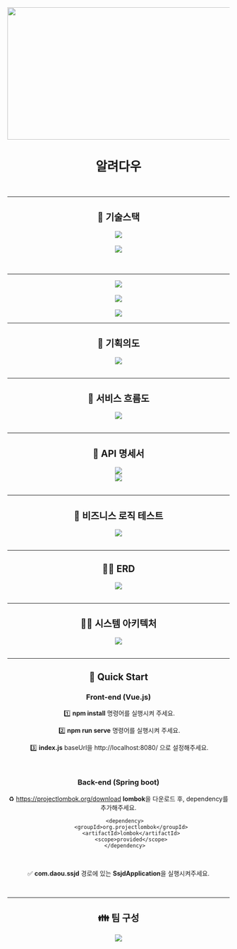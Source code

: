 <center><img src="./images/daou_logo.png" width="600" height="300"><center>


# <center><tab>알려다우</center>

<br/>

<hr/>

## 🚀 기술스택

<center><img src="./images/skill.PNG"><center>
​    <br/>

<center><img src="./images/tool.PNG"><center>
    <br/>

<br/>

<hr/>

<center><img src="./images/mainView.PNG"><center>

<br/>

<center><img src="./images/posts.PNG"><center>

<br/>

<center><img src="./images/postDetail.PNG"><center>



<hr/>

## 💭 기획의도



<center><img src="./images/plan.PNG"><center>

<br/>

<hr/>

## 🚩 서비스 흐름도



<center><img src="./images/service.PNG"><center>

<br/>

<hr/>

## 📑 API 명세서



<center><img src="./images/api1.PNG"><center>
    <center><img src="./images/api2.PNG"><center>

<br/>

<hr/>

## 🎯 비즈니스 로직 테스트

<center><img src="./images/test.PNG"><center>

<br/>

<hr/>

## 👨‍🔧 ERD

<center><img src="./images/erd2.PNG"><center>

<br/>

<hr/>

## 👩‍🔧 시스템 아키텍처

<center><img src="./images/architecture.PNG"><center>

<br/>

<hr/>

## 🏃 Quick Start

### **Front-end (Vue.js)**

​	1️⃣ **npm install** 명령어를 실행시켜 주세요.

​	2️⃣ **npm run serve** 명령어를 실행시켜 주세요.

​	3️⃣  **index.js** baseUrl을 http://localhost:8080/ 으로 설정해주세요.

<br/>

### **Back-end (Spring boot)**

♻️ https://projectlombok.org/download **lombok**을 다운로드 후, dependency를 추가해주세요.

```
    <dependency>
        <groupId>org.projectlombok</groupId>
        <artifactId>lombok</artifactId>
        <scope>provided</scope>
    </dependency>
```

<br/>

✅ **com.daou.ssjd** 경로에 있는 **SsjdApplication**을 실행시켜주세요.

<br/>

<hr/>

## 👪 팀 구성



<center><img src="./images/team.PNG"><center>

